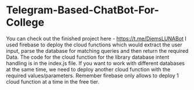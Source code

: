 # Telegram-Based-ChatBot-For-College
You can check out the finished project here - https://t.me/DiemsLUNABot 
I used firebase to deploy the cloud functions which would extract the user input, parse the database for matching queries and then return the required Data.
The code for the cloud function for the library database intent handling is in the index.js file.
If you want to work with different databases at the same time, we need to deploy another cloud function with the required values/parameters. Remember firebase only allows to deploy 1 cloud function at a time in the free tier.
